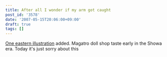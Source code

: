 ```yaml
---
title: After all I wonder if my arm got caught
post_id: '3578'
date: '2007-05-15T20:06:00+09:00'
draft: true
tags: []
---
```


[One eastern illustration](https://danmaq.com/3577) added. Magatro doll shop taste early in the Showa era. Today it's just sorry about this
